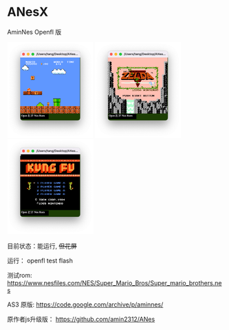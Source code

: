 # ANesX

AminNes Openfl 版

<img src="https://github.com/FlashTang/ANesX/blob/main/Screenshots/s1.png" width="200"> 
<img src="https://github.com/FlashTang/ANesX/blob/main/Screenshots/s2.png" width="200"> 
<img src="https://github.com/FlashTang/ANesX/blob/main/Screenshots/s3.png" width="200"> 

目前状态：能运行, <del>但花屏<del/>

运行：
openfl test flash

测试rom:
https://www.nesfiles.com/NES/Super_Mario_Bros/Super_mario_brothers.nes

AS3 原版:
https://code.google.com/archive/p/aminnes/

原作者js升级版：
https://github.com/amin2312/ANes